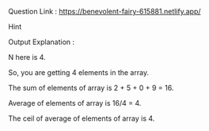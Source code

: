 Question Link : https://benevolent-fairy-615881.netlify.app/

Hint

Output Explanation :

N here is 4.

So, you are getting 4 elements in the array.

The sum of elements of array is 2 + 5 + 0 + 9 = 16.

Average of elements of array is 16/4 = 4.

The ceil of average of elements of array is 4.